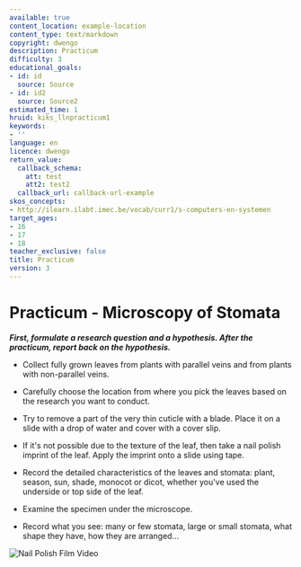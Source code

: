 ```yaml
---
available: true
content_location: example-location
content_type: text/markdown
copyright: dwengo
description: Practicum
difficulty: 3
educational_goals:
- id: id
  source: Source
- id: id2
  source: Source2
estimated_time: 1
hruid: kiks_llnpracticum1
keywords:
- ''
language: en
licence: dwengo
return_value:
  callback_schema:
    att: test
    att2: test2
  callback_url: callback-url-example
skos_concepts:
- http://ilearn.ilabt.imec.be/vocab/curr1/s-computers-en-systemen
target_ages:
- 16
- 17
- 18
teacher_exclusive: false
title: Practicum
version: 3
---
```

# Practicum - Microscopy of Stomata
***First, formulate a research question and a hypothesis. After the practicum, report back on the hypothesis.*** <br>

<ul><li>Collect fully grown leaves from plants with parallel veins and from plants with non-parallel veins.</li></ul>
<ul><li>Carefully choose the location from where you pick the leaves based on the research you want to conduct.</li></ul>
<ul><li>Try to remove a part of the very thin cuticle with a blade. Place it on a slide with a drop of water and cover with a cover slip.</li></ul>
<ul><li>If it's not possible due to the texture of the leaf, then take a nail polish imprint of the leaf. Apply the imprint onto a slide using tape.</li></ul>
<ul><li>Record the detailed characteristics of the leaves and stomata: plant, season, sun, shade, monocot or dicot, whether you've used the underside or top side of the leaf.</li></ul>
<ul><li>Examine the specimen under the microscope.</li></ul>
<ul><li>Record what you see: many or few stomata, large or small stomata, what shape they have, how they are arranged...</li></ul>

![](@youtube/https://www.youtube.com/embed/JptF3jhOV5k "Nail Polish Film Video")